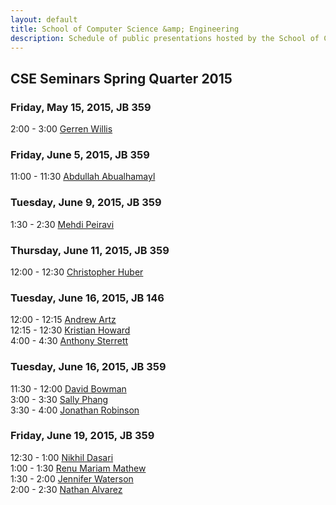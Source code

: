 ```yaml
---
layout: default
title: School of Computer Science &amp; Engineering
description: Schedule of public presentations hosted by the School of CSE.
---
```


## CSE Seminars __Spring Quarter 2015__

### Friday, May 15, 2015, JB 359

  2:00 -  3:00 [Gerren Willis](2015-spring/gerren-willis.pdf) <br>

### Friday, June 5, 2015, JB 359

 11:00 - 11:30 [Abdullah Abualhamayl](2015-spring/abdullah-abualhamayl.pdf) <br>

### Tuesday, June 9, 2015, JB 359

  1:30 -  2:30 [Mehdi Peiravi](2015-spring/mehdi-peiravi.pdf) <br>

### Thursday, June 11, 2015, JB 359

 12:00 - 12:30 [Christopher Huber](2015-spring/christopher-huber.pdf) <br>

### Tuesday, June 16, 2015, JB 146

 12:00 - 12:15 [Andrew Artz](2015-spring/andrew-artz.pdf) <br>
 12:15 - 12:30 [Kristian Howard](2015-spring/kristian-howard.pdf) <br>
  4:00 -  4:30 [Anthony Sterrett](2015-spring/anthony-sterrett.pdf) <br>

### Tuesday, June 16, 2015, JB 359

 11:30 - 12:00 [David Bowman](2015-spring/david-bowman.pdf) <br>
  3:00 -  3:30 [Sally Phang](2015-spring/sally-phang.pdf) <br>
  3:30 -  4:00 [Jonathan Robinson](2015-spring/jonathan-robinson.pdf) <br>

### Friday, June 19, 2015, JB 359

 12:30 -  1:00 [Nikhil Dasari](2015-spring/nikhil-dasari.pdf) <br>
  1:00 -  1:30 [Renu Mariam Mathew](2015-spring/renu-mariam-mathew.pdf) <br>
  1:30 -  2:00 [Jennifer Waterson](2015-spring/jennifer-waterson.pdf) <br>
  2:00 -  2:30 [Nathan Alvarez](2015-spring/nathan-alvarez.pdf) <br>

